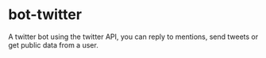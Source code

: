 # bot-twitter
A twitter bot using the twitter API, you can reply to mentions, send tweets or get public data from a user.
